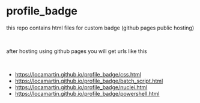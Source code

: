 # profile_badge
this repo contains html files for custom badge (github pages public hosting)

<br>

after hosting using github pages you will get urls like this

<br>

-  https://locamartin.github.io/profile_badge/css.html
-  https://locamartin.github.io/profile_badge/batch_script.html
-  https://locamartin.github.io/profile_badge/nuclei.html
-  https://locamartin.github.io/profile_badge/powershell.html
